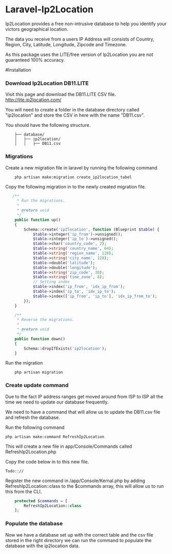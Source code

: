 # Laravel-Ip2Location

Ip2Location provides a free non-intrusive database to help you identify your victors geographical location.

The data you receive from a users IP Address will consists of Country, Region, City, Latitude, Longitude, Zipcode and Timezone. 

As this package uses the LITE/free version of Ip2Location you are not guaranteed 100% accuracy. 

#Installation

### Download Ip2Location DB11.LITE

Visit this page and download the DB11.LITE CSV file. http://lite.ip2location.com/

You will need to create a folder in the database directory called "ip2location" and store the CSV in here with the name "DB11.csv".

You should have the following structure.
```
    ├── database/
    │   ├── ip2location/
    │   │   ├── DB11.csv

```

### Migrations 
Create a new migration file in laravel by running the following command 

```
    php artisan make:migration create_ip2location_tabel
```

Copy the following migration in to the newly created migration file.

```php
   /**
     * Run the migrations.
     *
     * @return void
     */
    public function up()
    {
        Schema::create('ip2location', function (Blueprint $table) {
            $table->integer('ip_from')->unsigned();
            $table->integer('ip_to')->unsigned();
            $table->char('country_code', 2);
            $table->string('country_name', 64);
            $table->string('region_name', 128);
            $table->string('city_name', 128);
            $table->double('latitude');
            $table->double('longitude');
            $table->string('zip_code', 30);
            $table->string('time_zone', 8);
            // Setting index
            $table->index('ip_from', 'idx_ip_from');
            $table->index('ip_to', 'idx_ip_to');
            $table->index(['ip_from', 'ip_to'], 'idx_ip_from_to');
        });
    }

    /**
     * Reverse the migrations.
     *
     * @return void
     */
    public function down()
    {
        Schema::dropIfExists('ip2location');
    }
```
Run the migration

```
    php artisan migration
```

### Create update command 

Due to the fact IP address ranges get moved around from ISP to ISP all the time we need to update our database frequently.

We need to have a command that will allow us to update the DB11.csv file and refresh the database. 

Run the following command
```
php artisan make:command RefreshIp2Location
```

This will create a new file in app/Console/Commands called RefreshIp2Location.php

Copy the code below in to this new file.
```
Todo:://

```

Register the new command in /app/Console/Kernal.php by adding RefreshIp2Location::class to the $commands array, this will allow us to run this from the CLI.
```php
    protected $commands = [
        RefreshIp2Location::class
    ];
```

### Populate the database

Now we have a database set up with the correct table and the csv file stored in the right directory we can run the command to populate the database with the ip2location data.




